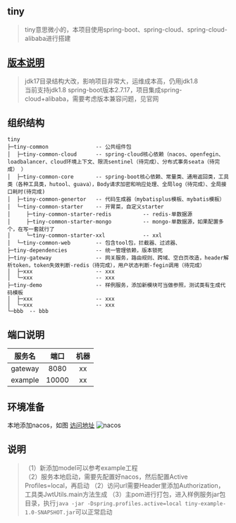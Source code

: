 ## tiny
> tiny意思微小的，本项目使用spring-boot、spring-cloud、spring-cloud-alibaba进行搭建


## [版本说明](https://github.com/alibaba/spring-cloud-alibaba/wiki/%E7%89%88%E6%9C%AC%E8%AF%B4%E6%98%8E)
> jdk17目录结构大改，影响项目非常大，运维成本高，仍用jdk1.8  
> 当前支持jdk1.8 spring-boot版本2.7.17，项目集成spring-cloud+alibaba，需要考虑版本兼容问题，见官网

## 组织结构
```
tiny
├─tiny-common               -- 公共组件包
│  ├─tiny-common-cloud      -- spring-cloud核心依赖（nacos、openfegin、loadbalancer、cloud环境上下文、限流sentinel（待完成）、分布式事务seata（待完成） ）
│  ├─tiny-common-core       -- spring-boot核心依赖、常量类、通用返回类，工具类（各种工具类，hutool、guava），Body请求加密和响应处理、全局log（待完成）、全局接口耗时(待完成)
│  ├─tiny-common-genertor   -- 代码生成器（mybatisplus模板、mybatis模板）
│  └─tiny-common-starter    -- 开胃菜，自定义starter
│     ├─tiny-common-starter-redis          -- redis-单数据源
│     ├─tiny-common-starter-mongo          -- mongo-单数据源，如果配置多个，在写一套就行了
│     └─tiny-common-starter-xxl            -- xxl 
│  └─tiny-common-web        -- 包含tool包，拦截器、过滤器、
├─tiny-dependencies         -- 统一管理依赖，版本锁死
├─tiny-gateway              -- 网关服务，路由规则、跨域、空白页改造，header解析token，token失效判断-redis（待完成），用户状态判断-fegin调用（待完成）
│  ├─xxx                    -- xxx
│  └─xxx                    -- xxx
├─tiny-demo                 -- 样例服务，添加新模块可当做参照，测试类有生成代码模板
│  ├─xxx                    -- xxx
│  └─xxx                    -- xxx
└─bbb  -- bbb
```

## 端口说明
|   服务名   |  端口   | 机器 |
|:-------:|:-----:|:--:|
| gateway | 8080  | xx |
| example | 10000 | xx |

## 环境准备
本地添加nacos，如图 [访问地址](http://localhost:8848/nacos/)
![nacos](https://cdn.jsdelivr.net/gh/18500507445/drawing-bed/tiny/nacos.png)

## 说明
> （1）新添加model可以参考example工程  
> （2）服务本地启动，需要先配置好nacos，然后配置Active Profiles=local，再启动
> （2）访问url需要Header里添加Authorization，工具类JwtUtils.main方法生成
> （3）主pom进行打包，进入样例服务jar包目录，执行`java -jar -Dspring.profiles.active=local tiny-example-1.0-SNAPSHOT.jar`可以正常启动



